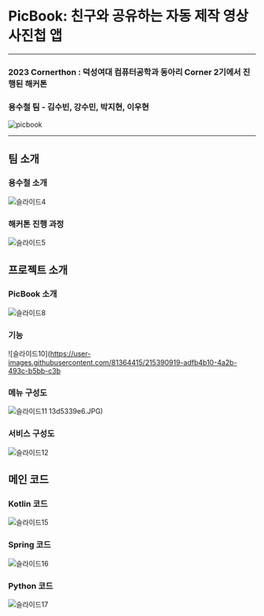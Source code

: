 # **PicBook**: 친구와 공유하는 자동 제작 영상 사진첩 앱
---
### **2023 Cornerthon** : 덕성여대 컴퓨터공학과 동아리 Corner 2기에서 진행된 해커톤
### **용수철** 팀 - 김수빈, 강수민, 박지현, 이우현

![picbook](https://user-images.githubusercontent.com/81364415/215390851-92072c16-d32c-4e79-bebf-12549de70cf3.png)

---

## 팀 소개
### 용수철 소개
![슬라이드4](https://user-images.githubusercontent.com/81364415/215390883-11393460-1e9d-4406-98f5-533bb72a68ba.JPG)

### 해커톤 진행 과정
![슬라이드5](https://user-images.githubusercontent.com/81364415/215390891-79be8f11-8432-4de1-95ef-9ae604e83841.JPG)

## 프로젝트 소개
### PicBook 소개
![슬라이드8](https://user-images.githubusercontent.com/81364415/215390914-a1e4b8e4-9c44-4542-a327-b962076fefea.JPG)

### 기능
![슬라이드10](https://user-images.githubusercontent.com/81364415/215390919-adfb4b10-4a2b-493c-b5bb-c3b

### 메뉴 구성도
![슬라이드11](https://user-images.githubusercontent.com/81364415/215390930-336b4eae-8be4-46da-9f6b-d0db4339f356.JPG)
13d5339e6.JPG)

### 서비스 구성도
![슬라이드12](https://user-images.githubusercontent.com/81364415/215390949-355b6b94-28f1-4425-a1d3-9f52107cdb20.JPG)


## 메인 코드
### Kotlin 코드
![슬라이드15](https://user-images.githubusercontent.com/81364415/215391599-c4601571-b611-4f43-90e2-4d701ee6852c.JPG)

### Spring 코드
![슬라이드16](https://user-images.githubusercontent.com/81364415/215391605-99b0e905-8692-4a4b-be6d-2f60c52a5881.JPG)

### Python 코드
![슬라이드17](https://user-images.githubusercontent.com/81364415/215391614-e2bc2349-2d2e-4026-ace8-d42a5c890089.jpg)
